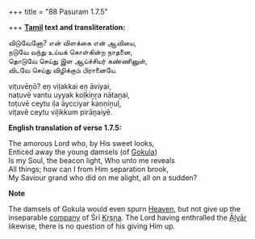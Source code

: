 +++
title = "88 Pasuram 1.7.5"

+++
**[Tamil](/definition/tamil#history "show Tamil definitions") text and transliteration:**

விடுவேனோ? என் விளக்கை என் ஆவியை,  
நடுவே வந்து உய்யக் கொள்கின்ற நாதனை,  
தொடுவே செய்து இள ஆய்ச்சியர் கண்ணினுள்,  
விடவே செய்து விழிக்கும் பிரானையே.

viṭuvēṉō? eṉ viḷakkai eṉ āviyai,  
naṭuvē vantu uyyak koḷkiṉṟa nātaṉai,  
toṭuvē ceytu iḷa āycciyar kaṇṇiṉuḷ,  
viṭavē ceytu viḻikkum pirāṉaiyē.

**English translation of verse 1.7.5:**

The amorous Lord who, by His sweet looks,  
Enticed away the young damsels (of [Gokula](/definition/gokula#vaishnavism "show Gokula definitions"))  
Is my Soul, the beacon light, Who unto me reveals  
All things; how can I from Him separation brook,  
My Saviour grand who did on me alight, all on a sudden?

**Note**

The damsels of Gokula would even spurn [Heaven](/definition/heaven#history "show Heaven definitions"), but not give up the inseparable [company](/definition/company#history "show company definitions") of Śrī [Kṛṣṇa](/definition/krishna#vaishnavism "show Kṛṣṇa definitions"). The Lord having enthralled the [Āḻvār](/definition/aḻvar#vaishnavism "show Āḻvār definitions") likewise, there is no question of his giving Him up.


